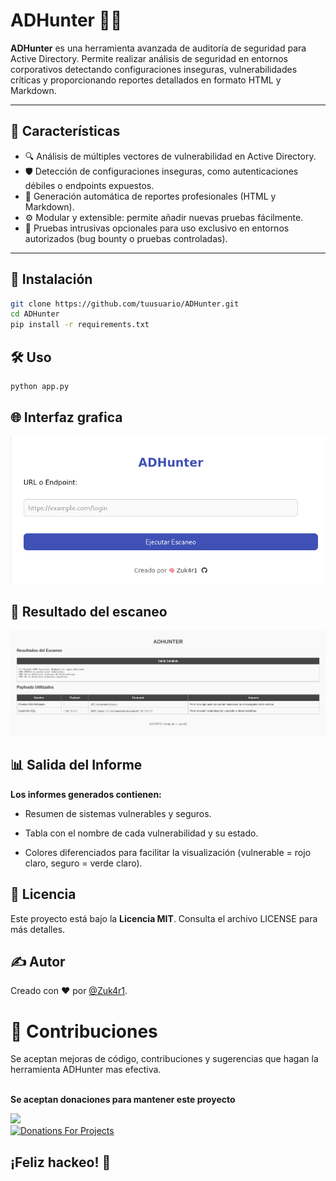 # ADHunter 🕵️‍♂️

**ADHunter** es una herramienta avanzada de auditoría de seguridad para Active Directory. Permite realizar análisis de seguridad en entornos corporativos detectando configuraciones inseguras, vulnerabilidades críticas y proporcionando reportes detallados en formato HTML y Markdown.

---

## 📌 Características

- 🔍 Análisis de múltiples vectores de vulnerabilidad en Active Directory.
- 🛡️ Detección de configuraciones inseguras, como autenticaciones débiles o endpoints expuestos.
- 📄 Generación automática de reportes profesionales (HTML y Markdown).
- ⚙️ Modular y extensible: permite añadir nuevas pruebas fácilmente.
- 🧠 Pruebas intrusivas opcionales para uso exclusivo en entornos autorizados (bug bounty o pruebas controladas).

---

## 🚀 Instalación

```bash
git clone https://github.com/tuusuario/ADHunter.git
cd ADHunter
pip install -r requirements.txt
```

## 🛠️ Uso

```bash
python app.py
```
## 🌐 Interfaz grafica

![Texto alternativo](imagenes/uso.png)

## 📑 Resultado del escaneo

![Texto alternativo](imagenes/resultado.png) 

## 📊 Salida del Informe

**Los informes generados contienen:**

- Resumen de sistemas vulnerables y seguros.

- Tabla con el nombre de cada vulnerabilidad y su estado.

- Colores diferenciados para facilitar la visualización (vulnerable = rojo claro, seguro = verde claro).

## 📜 Licencia
Este proyecto está bajo la **Licencia MIT**. Consulta el archivo LICENSE para más detalles.

## ✍️ Autor
Creado con ❤️ por [@Zuk4r1](https://github.com/Zuk4r1).

# 🤝 Contribuciones

Se aceptan mejoras de código, contribuciones y sugerencias que hagan la herramienta ADHunter mas efectiva.
  <br />
	<br/>
      	<p width="20px"><b>Se aceptan donaciones para mantener este proyecto</p></b>
	      <a href="https://buymeacoffee.com/investigacq"><img src="https://img.buymeacoffee.com/button-api/?text=Buy me a coffee&emoji=&slug=investigacqc&button_colour=FF5F5F&font_colour=ffffff&font_family=Cookie&outline_colour=000000&coffee_colour=FFDD00" /></a><br />
      	<a href="https://www.paypal.com/paypalme/babiloniaetica"><img title="Donations For Projects" height="25" src="https://ionicabizau.github.io/badges/paypal.svg" /></a>
</div>

## ¡Feliz hackeo! 🎯
